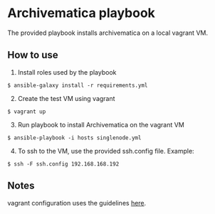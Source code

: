 # Archivematica playbook

The provided playbook installs archivematica on a local vagrant VM.

## How to use
1. Install roles used by the playbook
  ```
  $ ansible-galaxy install -r requirements.yml
  ```  
2. Create the test VM using vagrant  
  ```
  $ vagrant up
  ```
3. Run playbook to install Archivematica on the vagrant VM  
  ```
  $ ansible-playbook -i hosts singlenode.yml
  ```
4. To ssh to the VM, use the provided ssh.config file. Example:
  ```
  $ ssh -F ssh.config 192.168.168.192
  ```

  
## Notes
vagrant configuration uses the guidelines [here](http://hakunin.com/six-ansible-practices#build-a-convenient-local-playground).
